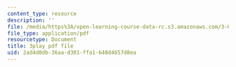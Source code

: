 ```yaml
---
content_type: resource
description: ''
file: /media/https%3A/open-learning-course-data-rc.s3.amazonaws.com/3-60-symmetry-structure-and-tensor-properties-of-materials-fall-2005/2ad4d0db36aad301ffa1648d4657d8ea_RoxLGn5VN4g.pdf
file_type: application/pdf
resourcetype: Document
title: 3play pdf file
uid: 2ad4d0db-36aa-d301-ffa1-648d4657d8ea
---
```

